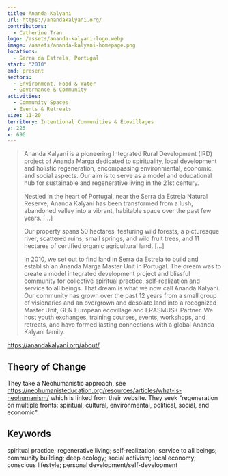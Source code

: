```yaml
---
title: Ananda Kalyani
url: https://anandakalyani.org/
contributors:
  - Catherine Tran
logo: /assets/ananda-kalyani-logo.webp
image: /assets/ananda-kalyani-homepage.png
locations:
  - Serra da Estrela, Portugal
start: "2010"
end: present
sectors:
  - Environment, Food & Water
  - Governance & Community
activities:
  - Community Spaces
  - Events & Retreats
size: 11-20
territory: Intentional Communities & Ecovillages
y: 225
x: 696
---
```

> Ananda Kalyani is a pioneering Integrated Rural Development (IRD) project of Ananda Marga dedicated to spirituality, local development and holistic regeneration, encompassing environmental, economic, and social aspects. Our aim is to serve as a model and educational hub for sustainable and regenerative living in the 21st century.
> 
> Nestled in the heart of Portugal, near the Serra da Estrela Natural Reserve, Ananda Kalyani has been transformed from a lush, abandoned valley into a vibrant, habitable space over the past few years. [...]
> 
> Our property spans 50 hectares, featuring wild forests, a picturesque river, scattered ruins, small springs, and wild fruit trees, and 11 hectares of certified organic agricultural land. [...]
> 
> In 2010, we set out to find land in Serra da Estrela to build and establish an Ananda Marga Master Unit in Portugal. The dream was to create a model integrated development project and blissful community for collective spiritual practice, self-realization and service to all beings. That dream is what we now call Ananda Kalyani. Our community has grown over the past 12 years from a small group of visionaries and an overgrown and desolate land into a recognized Master Unit, GEN European ecovillage and ERASMUS+ Partner. We host youth exchanges, training courses, events, workshops, and retreats, and have formed lasting connections with a global Ananda Kalyani family.

https://anandakalyani.org/about/ 

## Theory of Change

They take a Neohumanistic approach, see https://neohumanisteducation.org/resources/articles/what-is-neohumanism/ which is linked from their website. They seek "regeneration on multiple fronts: spiritual, cultural, environmental, political, social, and economic".

## Keywords

spiritual practice; regenerative living; self-realization; service to all beings; community building; deep ecology; social activism; local economy; conscious lifestyle; personal development/self-development
